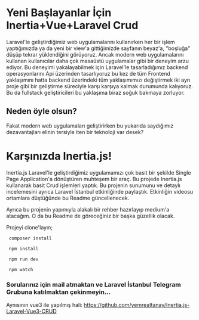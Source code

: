 # Yeni Başlayanlar İçin Inertia+Vue+Laravel Crud

Laravel'le geliştirdiğimiz web uygulamalarını kullanırken her bir işlem yaptığımızda ya da yeni bir view'a gittiğimizde sayfanın beyaz'a, "boşluğa" düşüp tekrar yüklendiğini görüyoruz. Ancak modern web uygulamalarını kullanan kullanıcılar daha çok masaüstü uygulamalar gibi bir deneyim arzu ediyor. 
Bu deneyimi yakalayabilmek için Laravel'le tasarladığımız backend operasyonlarını Api üzerinden tasarlıyoruz bu kez de tüm Frontend yaklaşımını hatta backend üzerindeki tüm yaklaşımımızı değiştirmek iki ayrı proje gibi bir geliştirme süreciyle karşı karşıya kalmak durumunda kalıyoruz. 
Bu da fullstack geliştiricileri bu yaklaşıma biraz soğuk bakmaya zorluyor. 

## Neden öyle olsun?

Fakat modern web uygulamaları geliştirirken bu yukarıda saydığımız dezavantajları elinin tersiyle iten bir teknoloji var desek?

# Karşınızda Inertia.js!

Inertia.js Laravel'le geliştirdiğimiz uygulamamızı çok basit bir şekilde Single Page Application'a dönüştüren muhteşem bir araç. Bu projede Inertia.js kullanarak basit Crud işlemleri yaptık. Bu projenin sunumunu ve detaylı incelemesini ayrıca Laravel İstanbul etkinliğinde paylaştık. Etkinliğin videosu ortamlara düştüğünde bu Readme güncellenecek. 

Ayrıca bu projenin yapımıyla alakalı bir rehber hazırlayıp medium'a atacağım. O da bu Readme de göreceğiniz bir başka güzellik olacak. 

Projeyi clone'layın;

<code> composer install </code>

<code> npm install </code>

<code> npm run dev </code>

<code> npm watch </code>

### Sorularınız için mail atmaktan ve Laravel İstanbul Telegram Grubuna katılmaktan çekinmeyin...

Aynısının vue3 ile yapılmış hali: https://github.com/yemrealtanay/Inertia.js-Laravel-Vue3-CRUD
    

